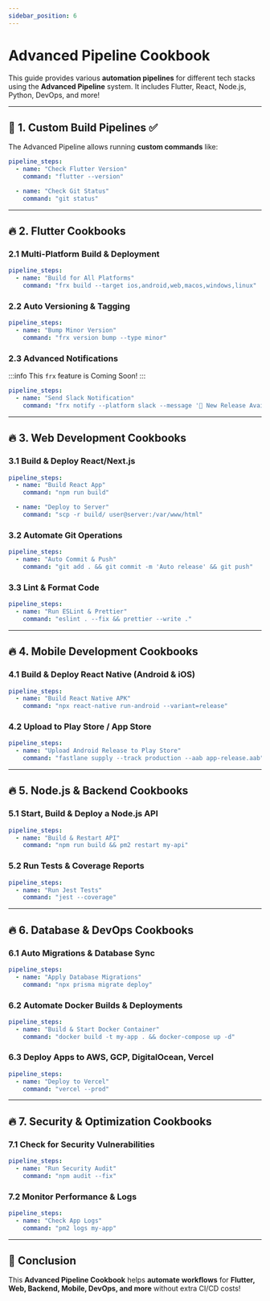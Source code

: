 ```yaml
---
sidebar_position: 6
---
```


# Advanced Pipeline Cookbook

This guide provides various **automation pipelines** for different tech stacks using the **Advanced Pipeline** system. It includes Flutter, React, Node.js, Python, DevOps, and more!

---

## 📌 1. Custom Build Pipelines ✅

The Advanced Pipeline allows running **custom commands** like:

```yaml
pipeline_steps:
  - name: "Check Flutter Version"
    command: "flutter --version"

  - name: "Check Git Status"
    command: "git status"
```

---

## 🔥 2. Flutter Cookbooks

### **2.1 Multi-Platform Build & Deployment**

```yaml
pipeline_steps:
  - name: "Build for All Platforms"
    command: "frx build --target ios,android,web,macos,windows,linux"
```

### **2.2 Auto Versioning & Tagging**

```yaml
pipeline_steps:
  - name: "Bump Minor Version"
    command: "frx version bump --type minor"
```

### **2.3 Advanced Notifications**

:::info
This `frx` feature is Coming Soon!
:::

```yaml
pipeline_steps:
  - name: "Send Slack Notification"
    command: "frx notify --platform slack --message '🚀 New Release Available!'"
```

---

## 🔥 3. Web Development Cookbooks

### **3.1 Build & Deploy React/Next.js**

```yaml
pipeline_steps:
  - name: "Build React App"
    command: "npm run build"

  - name: "Deploy to Server"
    command: "scp -r build/ user@server:/var/www/html"
```

### **3.2 Automate Git Operations**

```yaml
pipeline_steps:
  - name: "Auto Commit & Push"
    command: "git add . && git commit -m 'Auto release' && git push"
```

### **3.3 Lint & Format Code**

```yaml
pipeline_steps:
  - name: "Run ESLint & Prettier"
    command: "eslint . --fix && prettier --write ."
```

---

## 🔥 4. Mobile Development Cookbooks

### **4.1 Build & Deploy React Native (Android & iOS)**

```yaml
pipeline_steps:
  - name: "Build React Native APK"
    command: "npx react-native run-android --variant=release"
```

### **4.2 Upload to Play Store / App Store**

```yaml
pipeline_steps:
  - name: "Upload Android Release to Play Store"
    command: "fastlane supply --track production --aab app-release.aab"
```

---

## 🔥 5. Node.js & Backend Cookbooks

### **5.1 Start, Build & Deploy a Node.js API**

```yaml
pipeline_steps:
  - name: "Build & Restart API"
    command: "npm run build && pm2 restart my-api"
```

### **5.2 Run Tests & Coverage Reports**

```yaml
pipeline_steps:
  - name: "Run Jest Tests"
    command: "jest --coverage"
```

---

## 🔥 6. Database & DevOps Cookbooks

### **6.1 Auto Migrations & Database Sync**

```yaml
pipeline_steps:
  - name: "Apply Database Migrations"
    command: "npx prisma migrate deploy"
```

### **6.2 Automate Docker Builds & Deployments**

```yaml
pipeline_steps:
  - name: "Build & Start Docker Container"
    command: "docker build -t my-app . && docker-compose up -d"
```

### **6.3 Deploy Apps to AWS, GCP, DigitalOcean, Vercel**

```yaml
pipeline_steps:
  - name: "Deploy to Vercel"
    command: "vercel --prod"
```

---

## 🔥 7. Security & Optimization Cookbooks

### **7.1 Check for Security Vulnerabilities**

```yaml
pipeline_steps:
  - name: "Run Security Audit"
    command: "npm audit --fix"
```

### **7.2 Monitor Performance & Logs**

```yaml
pipeline_steps:
  - name: "Check App Logs"
    command: "pm2 logs my-app"
```

---

## 🚀 Conclusion

This **Advanced Pipeline Cookbook** helps **automate workflows** for **Flutter, Web, Backend, Mobile, DevOps, and more** without extra CI/CD costs!
